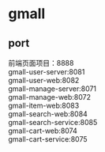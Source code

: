 # gmall
## port
前端页面项目：8888<br/>
gmall-user-server:8081<br/>
gmall-user-web:8082<br/>
gmall-manage-server:8071<br/>
gmall-manage-web:8072<br/>
gmall-item-web:8083<br/>
gmall-search-web:8084<br/>
gmall-search-service:8085<br/>
gmall-cart-web:8074<br/>
gmall-cart-service:8075<br/>
